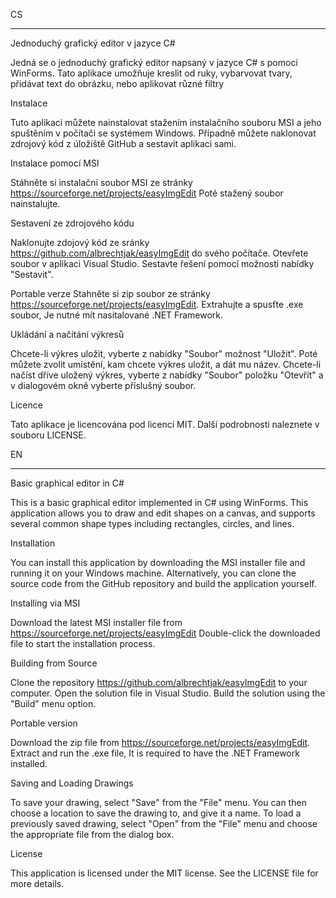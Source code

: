 CS
_______________________________________
Jednoduchý grafický editor v jazyce C#

Jedná se o jednoduchý grafický editor napsaný v jazyce C#  s pomocí WinForms. Tato aplikace umožňuje kreslit od ruky, vybarvovat tvary, přidávat text do obrázku, nebo aplikovat různé filtry


Instalace

Tuto aplikaci můžete nainstalovat stažením instalačního souboru MSI a jeho spuštěním v počítači se systémem Windows. Případně můžete naklonovat zdrojový kód z úložiště GitHub a sestavit aplikaci sami.


Instalace pomocí MSI

Stáhněte si instalační soubor MSI ze stránky https://sourceforge.net/projects/easyImgEdit
Poté stažený soubor nainstalujte.


Sestavení ze zdrojového kódu

Naklonujte zdojový kód ze sránky https://github.com/albrechtjak/easyImgEdit do svého počítače. 
Otevřete soubor v aplikaci Visual Studio.
Sestavte řešení pomocí možnosti nabídky "Sestavit".

Portable verze
Stahněte si zip soubor ze stránky https://sourceforge.net/projects/easyImgEdit. Extrahujte a spusťte .exe soubor, Je nutné mít nasitalované .NET Framework.



Ukládání a načítání výkresů

Chcete-li výkres uložit, vyberte z nabídky "Soubor" možnost "Uložit". Poté můžete zvolit umístění, kam chcete výkres uložit, a dát mu název. Chcete-li načíst dříve uložený výkres, vyberte z nabídky "Soubor" položku "Otevřít" a v dialogovém okně vyberte příslušný soubor.


Licence

Tato aplikace je licencována pod licencí MIT. Další podrobnosti naleznete v souboru LICENSE.




EN
_________________________________________
Basic graphical editor in C#

This is a basic graphical editor implemented in C# using WinForms. This application allows you to draw and edit shapes on a canvas, and supports several common shape types including rectangles, circles, and lines.


Installation

You can install this application by downloading the MSI installer file and running it on your Windows machine. Alternatively, you can clone the source code from the GitHub repository and build the application yourself.


Installing via MSI

Download the latest MSI installer file from https://sourceforge.net/projects/easyImgEdit
Double-click the downloaded file to start the installation process.


Building from Source

Clone the repository https://github.com/albrechtjak/easyImgEdit to your computer.
Open the solution file in Visual Studio.
Build the solution using the "Build" menu option.


Portable version

Download the zip file from https://sourceforge.net/projects/easyImgEdit. Extract and run the .exe file, It is required to have the .NET Framework installed.


Saving and Loading Drawings

To save your drawing, select "Save" from the "File" menu. You can then choose a location to save the drawing to, and give it a name. To load a previously saved drawing, select "Open" from the "File" menu and choose the appropriate file from the dialog box.

License

This application is licensed under the MIT license. See the LICENSE file for more details.
